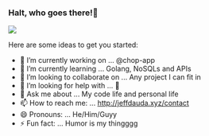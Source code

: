 ### Halt, who goes there!👋


![](https://avatars.githubusercontent.com/u/80842074?s=60&v=4)

Here are some ideas to get you started:

- 🔭 I’m currently working on ... @chop-app
- 🌱 I’m currently learning ... Golang, NoSQLs and APIs
- 👯 I’m looking to collaborate on ... Any project I can fit in
- 🤔 I’m looking for help with ... 🤔
- 💬 Ask me about ... My code life and personal life
- 📫 How to reach me: ... http://jeffdauda.xyz/contact
- 😄 Pronouns: ... He/Him/Guyy
- ⚡ Fun fact: ... Humor is my thingggg

